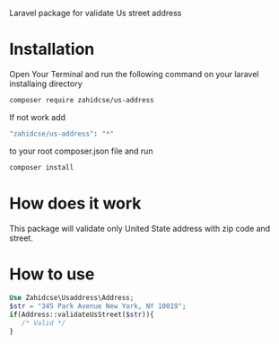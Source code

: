 Laravel package for validate Us street address
# Installation 
Open Your Terminal and run the following command on your laravel installaing directory 
```bash
composer require zahidcse/us-address
```
If not work   add
```bash
"zahidcse/us-address": "*" 
```
to your root composer.json file and run 
```bash
composer install
```
# How does it work
This package will validate only United State address with zip code and street. 
# How to use
 ```php
 Use Zahidcse\Usaddress\Address;
 $str = "345 Park Avenue New York, NY 10019";
 if(Address::validateUsStreet($str)){
    /* Valid */
 }
 ```


